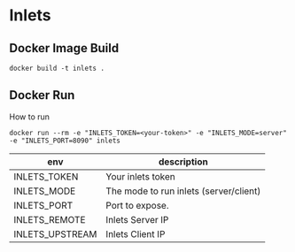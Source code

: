# Inlets

## Docker Image Build
```
docker build -t inlets .
```

## Docker Run
How to run
```
docker run --rm -e "INLETS_TOKEN=<your-token>" -e "INLETS_MODE=server" -e "INLETS_PORT=8090" inlets
```
| env | description |
| ----- | ------------ |
| INLETS_TOKEN | Your inlets token |
| INLETS_MODE | The mode to run inlets (server/client) |
| INLETS_PORT | Port to expose. |
| INLETS_REMOTE | Inlets Server IP |
| INLETS_UPSTREAM | Inlets Client IP |
